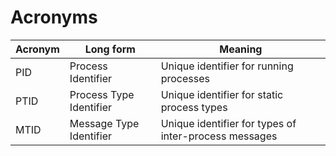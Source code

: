 Acronyms
========

| Acronym | Long form | Meaning |
| ------- | --------- | ------- |
| PID | Process Identifier | Unique identifier for running processes |
| PTID | Process Type Identifier | Unique identifier for static process types |
| MTID | Message Type Identifier | Unique identifier for types of inter-process messages |
